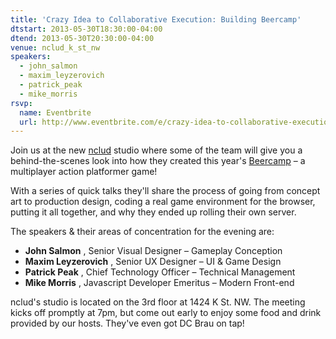 ```yaml
---
title: 'Crazy Idea to Collaborative Execution: Building Beercamp'
dtstart: 2013-05-30T18:30:00-04:00
dtend: 2013-05-30T20:30:00-04:00
venue: nclud_k_st_nw
speakers:
  - john_salmon
  - maxim_leyzerovich
  - patrick_peak
  - mike_morris
rsvp:
  name: Eventbrite
  url: http://www.eventbrite.com/e/crazy-idea-to-collaborative-execution-building-beercamp-tickets-6779119529
---
```


Join us at the new [nclud](http://nclud.com/) studio where some of the team will give you a behind-the-scenes look into how they created this year's [Beercamp](http://2013.beercamp.com/) – a multiplayer action platformer game!

With a series of quick talks they'll share the process of going from concept art to production design, coding a real game environment for the browser, putting it all together, and why they ended up rolling their own server.

The speakers & their areas of concentration for the evening are:

- **John Salmon** , Senior Visual Designer – Gameplay Conception
- **Maxim Leyzerovich** , Senior UX Designer – UI & Game Design
- **Patrick Peak** , Chief Technology Officer – Technical Management
- **Mike Morris** , Javascript Developer Emeritus – Modern Front-end

nclud's studio is located on the 3rd floor at 1424 K St. NW. The meeting kicks off promptly at 7pm, but come out early to enjoy some food and drink provided by our hosts. They've even got DC Brau on tap!

